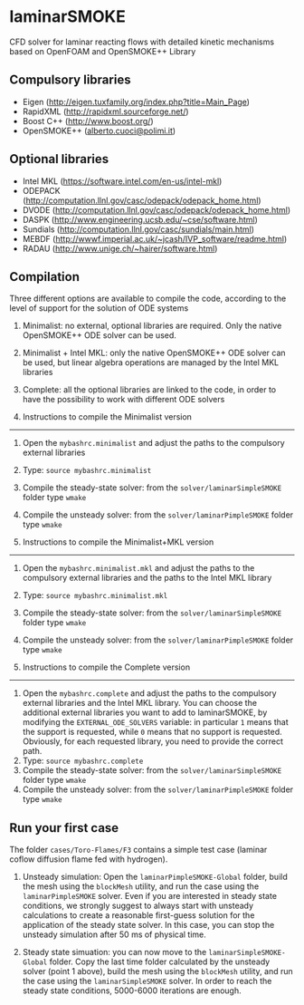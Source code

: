 laminarSMOKE
============
CFD solver for laminar reacting flows with detailed kinetic mechanisms based on OpenFOAM and OpenSMOKE++ Library

Compulsory libraries
--------------------
- Eigen (http://eigen.tuxfamily.org/index.php?title=Main_Page)
- RapidXML (http://rapidxml.sourceforge.net/)
- Boost C++ (http://www.boost.org/)
- OpenSMOKE++ (alberto.cuoci@polimi.it)

Optional libraries
------------------
- Intel MKL (https://software.intel.com/en-us/intel-mkl)
- ODEPACK (http://computation.llnl.gov/casc/odepack/odepack_home.html)
- DVODE (http://computation.llnl.gov/casc/odepack/odepack_home.html)
- DASPK (http://www.engineering.ucsb.edu/~cse/software.html)
- Sundials (http://computation.llnl.gov/casc/sundials/main.html)
- MEBDF (http://wwwf.imperial.ac.uk/~jcash/IVP_software/readme.html)
- RADAU (http://www.unige.ch/~hairer/software.html)

Compilation
-----------
Three different options are available to compile the code, according to the level of support for the solution of ODE systems
1. Minimalist: no external, optional libraries are required. Only the native OpenSMOKE++ ODE solver can be used.
2. Minimalist + Intel MKL: only the native OpenSMOKE++ ODE solver can be used, but linear algebra operations are managed by the Intel MKL libraries
3. Complete: all the optional libraries are linked to the code, in order to have the possibility to work with different ODE solvers

1. Instructions to compile the Minimalist version
-------------------------------------------------
1. Open the `mybashrc.minimalist` and adjust the paths to the compulsory external libraries
2. Type: `source mybashrc.minimalist`
3. Compile the steady-state solver: from the `solver/laminarSimpleSMOKE` folder type `wmake`
4. Compile the unsteady solver: from the `solver/laminarPimpleSMOKE` folder type `wmake`

2. Instructions to compile the Minimalist+MKL version
-----------------------------------------------------
1. Open the `mybashrc.minimalist.mkl` and adjust the paths to the compulsory external libraries and the paths to the Intel MKL library
2. Type: `source mybashrc.minimalist.mkl`
3. Compile the steady-state solver: from the `solver/laminarSimpleSMOKE` folder type `wmake`
4. Compile the unsteady solver: from the `solver/laminarPimpleSMOKE` folder type `wmake`

3. Instructions to compile the Complete version
-----------------------------------------------------
1. Open the `mybashrc.complete` and adjust the paths to the compulsory external libraries and the Intel MKL library. You can choose the additional external libraries you want to add to laminarSMOKE, by modifying the `EXTERNAL_ODE_SOLVERS` variable: in particular `1` means that the support is requested, while `0` means that no support is requested. Obviously, for each requested library, you need to provide the correct path.
2. Type: `source mybashrc.complete`
3. Compile the steady-state solver: from the `solver/laminarSimpleSMOKE` folder type `wmake`
4. Compile the unsteady solver: from the `solver/laminarPimpleSMOKE` folder type `wmake`


Run your first case
-------------------
The folder `cases/Toro-Flames/F3` contains a simple test case (laminar coflow diffusion flame fed with hydrogen).

1. Unsteady simulation: Open the `laminarPimpleSMOKE-Global` folder, build the mesh using the `blockMesh` utility, and run the case using the `laminarPimpleSMOKE` solver. Even if you are interested in steady state conditions, we strongly suggest to always start with unsteady calculations to create a reasonable first-guess solution for the application of the steady state solver. In this case, you can stop the unsteady simulation after 50 ms of physical time.

2. Steady state simuation: you can now move to the `laminarSimpleSMOKE-Global` folder. Copy the last time folder calculated by the unsteady solver (point 1 above), build the mesh using the `blockMesh` utility, and run the case using the `laminarSimpleSMOKE` solver. In order to reach the steady state conditions, 5000-6000 iterations are enough.
